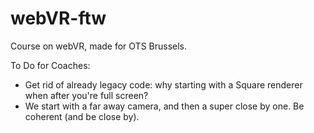 # webVR-ftw
 Course on webVR, made for OTS Brussels.
 
 To Do for Coaches:
 
 * Get rid of already legacy code: why starting with a Square renderer when after you're full screen?
 * We start with a far away camera, and then a super close by one. Be coherent (and be close by).

